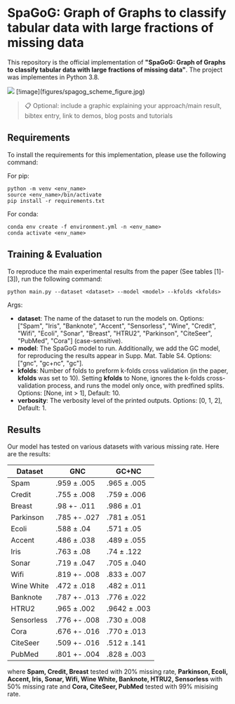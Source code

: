 # SpaGoG: Graph of Graphs to classify tabular data with large fractions of missing data

This repository is the official implementation of **"SpaGoG: Graph of Graphs to classify tabular data with large fractions of missing data"**. The project was implementes in Python 3.8. 

<image src="figures/spagog_scheme_figure.jpg">
[!image](figures/spagog_scheme_figure.jpg)

>📋  Optional: include a graphic explaining your approach/main result, bibtex entry, link to demos, blog posts and tutorials

## Requirements
To install the requirements for this implementation, please use the following command:

For pip:

```setup
python -m venv <env_name>
source <env_name>/bin/activate
pip install -r requirements.txt
```

For conda:

```setup
conda env create -f environment.yml -n <env_name>
conda activate <env_name>
```


## Training & Evaluation

To reproduce the main experimental results from the paper (See tables [1]-[3]), run the following command:

```train_eval
python main.py --dataset <dataset> --model <model> --kfolds <kfolds>
```


Args:

* **dataset**: The name of the dataset to run the models on. Options: ["Spam", "Iris", "Banknote", "Accent", "Sensorless", "Wine", "Credit", "Wifi", "Ecoli", "Sonar", "Breast", "HTRU2", "Parkinson", "CiteSeer", "PubMed", "Cora"] (case-sensitive).
* **model**: The SpaGoG model to run. Additionally, we add the GC model, for reproducing the results appear in Supp. Mat. Table S4. Options: ["gnc", "gc+nc", "gc"].
* **kfolds**: Number of folds to preform k-folds cross validation (in the paper, **kfolds** was set to 10). Setting **kfolds** to None, ignores the k-folds cross-validation process, and runs the model only once, with predfined splits. Options: [None, int > 1], Default: 10.
* **verbosity**: The verbosity level of the printed outputs. Options: [0, 1, 2], Default: 1. 

## Results

Our model has tested on various datasets with various missing rate. Here are the results:

| Dataset    | GNC          | GC+NC        |
| ---------- | ------------ | ------------ |
| Spam       | .959 ± .005  | .965 ± .005  |
| Credit     | .755 ± .008  | .759 ± .006  |
| Breast     | .98 +- .011  | .986 ± .01   |
| Parkinson  | .785 +- .027 | .781 ± .051  |
| Ecoli      | .588 ± .04   | .571 ± .05   |
| Accent     | .486 ± .038  | .489 ± .055  |
| Iris       | .763 ± .08   | .74 ± .122   |
| Sonar      | .719 ± .047  | .705 ± .040  |
| Wifi       | .819 +- .008 | .833 ± .007  |
| Wine White | .472 ± .018  | .482 ± .011  |
| Banknote   | .787 +- .013 | .776 ± .022  |
| HTRU2      | .965 ± .002  | .9642 ± .003 |
| Sensorless | .776 +- .008 | .730 ± .008  |
| Cora       | .676 +- .016 | .770 ± .013  |
| CiteSeer   | .509 +- .016 | .512 ± .141  |
| PubMed     | .801 +- .004 | .828 ± .003  |

where **Spam, Credit, Breast** tested with 20% missing rate, **Parkinson, Ecoli, Accent, Iris, Sonar, Wifi, Wine White, Banknote, HTRU2, Sensorless** with 50% missing rate and **Cora, CiteSeer, PubMed** tested with 99% misising rate.
